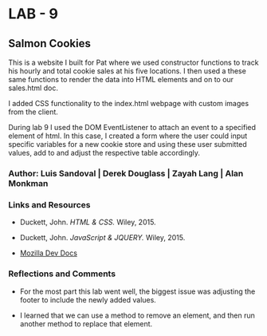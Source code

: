 # LAB - 9

## Salmon Cookies

This is a website I built for Pat where we used constructor functions to track his hourly and total cookie sales at his five locations. I then used a these same functions to render the data into HTML elements and on to our sales.html doc.

I added CSS functionality to the index.html webpage with custom images from the client.

During lab 9 I used the DOM EventListener to attach an event to a specified element of html. In this case, I created a form where the user could input specific variables for a new cookie store and using these user submitted values, add to and adjust the respective table accordingly.

### Author: Luis Sandoval | Derek Douglass | Zayah Lang | Alan Monkman

### Links and Resources

- Duckett, John. *HTML & CSS.* Wiley, 2015.

- Duckett, John. *JavaScript & JQUERY.* Wiley, 2015.

- [Mozilla Dev Docs](https://developer.mozilla.org/en-US/)

### Reflections and Comments

- For the most part this lab went well, the biggest issue was adjusting the footer to include the newly added values.

- I learned that we can use a method to remove an element, and then run another method to replace that element.
